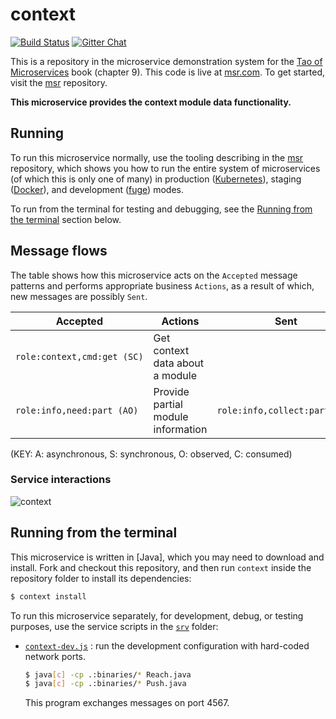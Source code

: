 # context

[![Build Status](https://travis-ci.org/msr/msr-context.svg?branch=master)](https://travis-ci.org/msr/msr-context)
[![Gitter Chat](https://badges.gitter.im/Join%20Chat.svg)](https://gitter.im/msr/msr-org)

This is a repository in the microservice demonstration system for
the [Tao of Microservices](//bit.ly/rmtaomicro) book (chapter 9). This
code is live at [msr.com](http://msr.com). To get started,
visit the [msr](//github.com/msr) repository.

__This microservice provides the context module data functionality.__


## Running

To run this microservice normally, use the tooling describing in
the [msr](//github.com/msr) repository, which shows you how to run
the entire system of microservices (of which this is only one of many) in
production ([Kubernetes](//kubernetes.io)), staging
([Docker](//docker.com)), and development
([fuge](//github.com/apparatus/fuge)) modes.

To run from the terminal for testing and debugging, see
the [Running from the terminal](#running-from-the-terminal) section
below.



## Message flows

The table shows how this microservice acts on the `Accepted` message
patterns and performs appropriate business `Actions`, as a result of
which, new messages are possibly `Sent`.

|Accepted |Actions |Sent
|--|--|--
|`role:context,cmd:get (SC)` |Get context data about a module|
|`role:info,need:part (AO)` |Provide partial module information|`role:info,collect:part (AO)`

(KEY: A: asynchronous, S: synchronous, O: observed, C: consumed)

### Service interactions

![context](context.png?raw=true "context")


## Running from the terminal

This microservice is written in [Java], which you
may need to download and install. Fork and checkout this repository,
and then run `context` inside the repository folder to install its dependencies:

```sh
$ context install
```

To run this microservice separately, for development, debug, or
testing purposes, use the service scripts in the [`srv`](srv) folder:

* [`context-dev.js`](srv/context-dev.js) : run the development configuration 
  with hard-coded network ports.

  ```sh
  $ java[c] -cp .:binaries/* Reach.java
  $ java[c] -cp .:binaries/* Push.java
  ```

  This program exchanges messages on port 4567.
